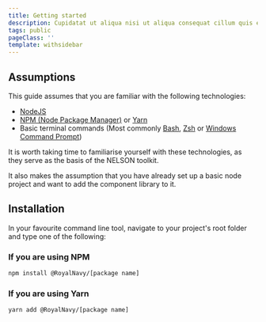 ```yaml
---
title: Getting started
description: Cupidatat ut aliqua nisi ut aliqua consequat cillum quis et reprehenderit ullamco sint culpa elit.
tags: public
pageClass: ''
template: withsidebar
---
```


## Assumptions

This guide assumes that you are familiar with the following technologies:

- [NodeJS](https://nodejs.org/en/)
- [NPM (Node Package Manager)](https://www.npmjs.com/) or [Yarn](https://yarnpkg.com/en/)
- Basic terminal commands (Most commonly [Bash](https://www.gnu.org/software/bash/), [Zsh](https://www.zsh.org/) or [Windows Command Prompt]())

It is worth taking time to familiarise yourself with these technologies, as they serve as the basis of the NELSON toolkit.

It also makes the assumption that you have already set up a basic node project and want to add the component library to it.

## Installation

In your favourite command line tool, navigate to your project's root folder and type one of the following:

### If you are using NPM

```bash
npm install @RoyalNavy/[package name]
```

### If you are using Yarn

```bash
yarn add @RoyalNavy/[package name]
```
